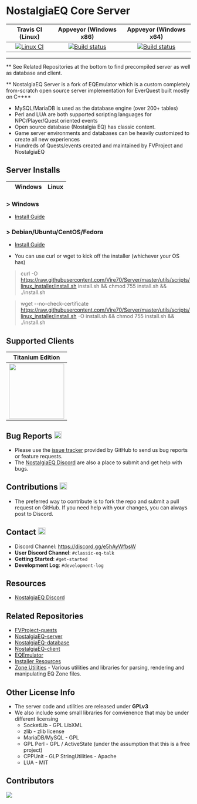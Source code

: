 # NostalgiaEQ Core Server
|Travis CI (Linux)|Appveyor (Windows x86)   |Appveyor (Windows x64)   |
|:---:|:---:|:---:| 
|[![Linux CI](https://travis-ci.org/EQEmu/Server.svg?branch=master)](https://travis-ci.org/EQEmu/Server)   |[![Build status](https://ci.appveyor.com/api/projects/status/v3utuu0dttm2cqd0?svg=true)](https://ci.appveyor.com/project/KimLS/server)   |[![Build status](https://ci.appveyor.com/api/projects/status/scr25kmntx36c1ub?svg=true)](https://ci.appveyor.com/project/KimLS/server-87crp)   |

***

** See Related Repositories at the bottom to find precompiled server as well as database and client.

** NostalgiaEQ Server is a fork of EQEmulator which is a custom completely from-scratch open source server implementation for EverQuest built mostly on C++**
 * MySQL/MariaDB is used as the database engine (over 200+ tables)
 * Perl and LUA are both supported scripting languages for NPC/Player/Quest oriented events
 * Open source database (Nostalgia EQ) has classic content.
 * Game server environments and databases can be heavily customized to create all new experiences
 * Hundreds of Quests/events created and maintained by FVProject and NostalgiaEQ

## Server Installs
| |Windows|Linux|
|:---:|:---:|:---:|

### > Windows 

* [Install Guide](https://eqemu.gitbook.io/server/categories/installation/server-installation-windows)

### > Debian/Ubuntu/CentOS/Fedora

* [Install Guide](https://eqemu.gitbook.io/server/categories/installation/server-installation-linux)

* You can use curl or wget to kick off the installer (whichever your OS has)
> curl -O https://raw.githubusercontent.com/Vire70/Server/master/utils/scripts/linux_installer/install.sh install.sh && chmod 755 install.sh && ./install.sh

> wget --no-check-certificate https://raw.githubusercontent.com/Vire70/Server/master/utils/scripts/linux_installer/install.sh -O install.sh && chmod 755 install.sh && ./install.sh

## Supported Clients

|Titanium Edition|
|:---:|
|<img src="http://i.imgur.com/hrwDxoM.jpg" height="150">|

## Bug Reports <img src="http://i.imgur.com/daf1Vjw.png" height="20">
* Please use the [issue tracker](https://github.com/Vire70/Server/issues) provided by GitHub to send us bug
reports or feature requests.
* The [NostalgiaEQ Discord](https://discord.gg/e5hAyWfbsW) are also a place to submit and get help with bugs.

## Contributions <img src="http://image.flaticon.com/icons/png/512/25/25231.png" width="20">

* The preferred way to contribute is to fork the repo and submit a pull request on
GitHub. If you need help with your changes, you can always post to Discord.

## Contact <img src="http://gamerescape.com/wp-content/uploads/2015/06/discord.png" height="20">

 - Discord Channel: https://discord.gg/e5hAyWfbsW
 - **User Discord Channel**: `#classic-eq-talk`
 - **Getting Started**: `#get-started`
 - **Development Log**: `#development-log`

## Resources
- [NostalgiaEQ Discord](https://discord.gg/e5hAyWfbsW)

## Related Repositories
* [FVProject-quests](https://github.com/GiverofMemory/FVProject-quests)
* [NostalgiaEQ-server](https://github.com/GiverofMemory/NostalgiaEQ-server)
* [NostalgiaEQ-database](https://github.com/GiverofMemory/NostalgiaEQ-database)
* [NostalgiaEQ-client](https://github.com/GiverofMemory/NostalgiaEQ-client)
* [EQEmulator](https://github.com/EQEmu/Server)
* [Installer Resources](https://github.com/Akkadius/EQEmuInstall)
* [Zone Utilities](https://github.com/EQEmu/zone-utilities) - Various utilities and libraries for parsing, rendering and manipulating EQ Zone files.

## Other License Info

* The server code and utilities are released under **GPLv3**
* We also include some small libraries for convienence that may be under different licensing
  * SocketLib - GPL LibXML
  * zlib - zlib license
  * MariaDB/MySQL - GPL
  * GPL Perl - GPL / ActiveState (under the assumption that this is a free project)
  * CPPUnit - GLP StringUtilities - Apache
  * LUA - MIT

## Contributors

<a href="https://github.com/Vire70/server/graphs/contributors">
  <img src="https://contributors-img.firebaseapp.com/image?repo=Vire70/server" />
</a>

